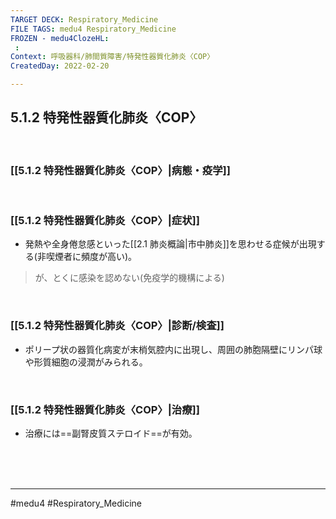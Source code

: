 ```yaml
---
TARGET DECK: Respiratory_Medicine
FILE TAGS: medu4 Respiratory_Medicine
FROZEN - medu4ClozeHL:
 : 
Context: 呼吸器科/肺間質障害/特発性器質化肺炎〈COP〉
CreatedDay: 2022-02-20

---
```


## 5.1.2 特発性器質化肺炎〈COP〉

<br>

### [[5.1.2 特発性器質化肺炎〈COP〉|病態・疫学]]


<br>

### [[5.1.2 特発性器質化肺炎〈COP〉|症状]]
* 発熱や全身倦怠感といった[[2.1 肺炎概論|市中肺炎]]を思わせる症候が出現する(非喫煙者に頻度が高い)。
>が、とくに感染を認めない(免疫学的機構による)


<br>

### [[5.1.2 特発性器質化肺炎〈COP〉|診断/検査]]
* ポリープ状の器質化病変が末梢気腔内に出現し、周囲の肺胞隔壁にリンパ球や形質細胞の浸潤がみられる。

<br>

### [[5.1.2 特発性器質化肺炎〈COP〉|治療]]
* 治療には==副腎皮質ステロイド==が有効。
<!--ID: 1645771915080-->


<br><br><br>

---
#medu4 #Respiratory_Medicine